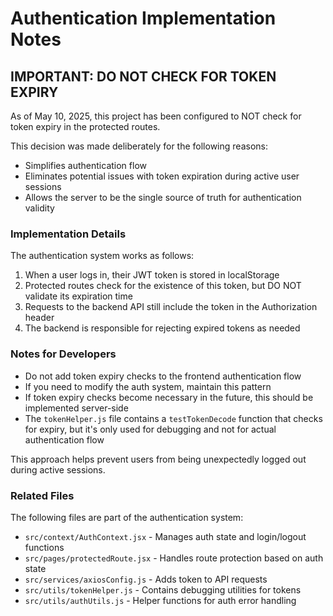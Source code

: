# Authentication Implementation Notes

## IMPORTANT: DO NOT CHECK FOR TOKEN EXPIRY

As of May 10, 2025, this project has been configured to NOT check for token expiry in the protected routes.

This decision was made deliberately for the following reasons:

- Simplifies authentication flow
- Eliminates potential issues with token expiration during active user sessions
- Allows the server to be the single source of truth for authentication validity

### Implementation Details

The authentication system works as follows:

1. When a user logs in, their JWT token is stored in localStorage
2. Protected routes check for the existence of this token, but DO NOT validate its expiration time
3. Requests to the backend API still include the token in the Authorization header
4. The backend is responsible for rejecting expired tokens as needed

### Notes for Developers

- Do not add token expiry checks to the frontend authentication flow
- If you need to modify the auth system, maintain this pattern
- If token expiry checks become necessary in the future, this should be implemented server-side
- The `tokenHelper.js` file contains a `testTokenDecode` function that checks for expiry, but it's only used for debugging and not for actual authentication flow

This approach helps prevent users from being unexpectedly logged out during active sessions.

### Related Files

The following files are part of the authentication system:

- `src/context/AuthContext.jsx` - Manages auth state and login/logout functions
- `src/pages/protectedRoute.jsx` - Handles route protection based on auth state
- `src/services/axiosConfig.js` - Adds token to API requests
- `src/utils/tokenHelper.js` - Contains debugging utilities for tokens
- `src/utils/authUtils.js` - Helper functions for auth error handling

